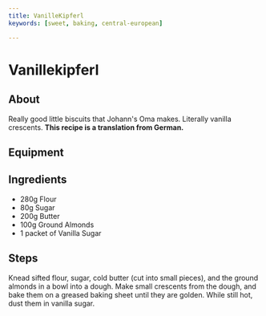 ```yaml
---
title: VanilleKipferl
keywords: [sweet, baking, central-european]

---
```


# Vanillekipferl

## About

Really good little biscuits that Johann's Oma makes. Literally vanilla crescents. **This recipe is a translation from German.**

## Equipment

## Ingredients

- 280g Flour
- 80g Sugar
- 200g Butter
- 100g Ground Almonds
- 1 packet of Vanilla Sugar

## Steps
Knead sifted flour, sugar, cold butter (cut into small pieces), and the ground almonds in a bowl into a dough. Make small crescents from the dough, and bake them on a greased baking sheet until they are golden. While still hot, dust them in vanilla sugar.